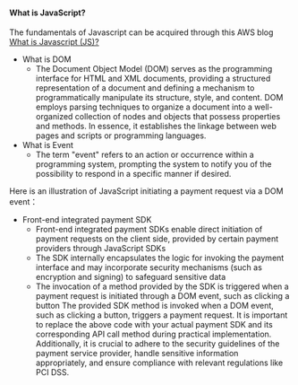 #### What is JavaScript?
The fundamentals of Javascript can be acquired through this AWS blog
[What is Javascript (JS)?](https://aws.amazon.com/what-is/javascript/?nc1=h_ls)

- What is DOM
  - The Document Object Model (DOM) serves as the programming interface for HTML and XML documents, providing a structured representation of a document and defining a mechanism to programmatically manipulate its structure, style, and content. DOM employs parsing techniques to organize a document into a well-organized collection of nodes and objects that possess properties and methods. In essence, it establishes the linkage between web pages and scripts or programming languages.
- What is Event
  - The term "event" refers to an action or occurrence within a programming system, prompting the system to notify you of the possibility to respond in a specific manner if desired.

Here is an illustration of JavaScript initiating a payment request via a DOM event：
- Front-end integrated payment SDK
  - Front-end integrated payment SDKs enable direct initiation of payment requests on the client side, provided by certain payment providers through JavaScript SDKs
  - The SDK internally encapsulates the logic for invoking the payment interface and may incorporate security mechanisms (such as encryption and signing) to safeguard sensitive data
  - The invocation of a method provided by the SDK is triggered when a payment request is initiated through a DOM event, such as clicking a button
The provided SDK method is invoked when a DOM event, such as clicking a button, triggers a payment request. It is important to replace the above code with your actual payment SDK and its corresponding API call method during practical implementation. Additionally, it is crucial to adhere to the security guidelines of the payment service provider, handle sensitive information appropriately, and ensure compliance with relevant regulations like PCI DSS.



